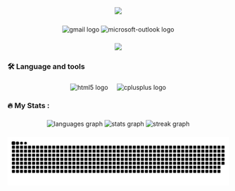 <div align="center">
  <img height="300" src="https://user-images.githubusercontent.com/74038190/225813708-98b745f2-7d22-48cf-9150-083f1b00d6c9.gif"  />
</div>

###

<div align="center">
  <img src="https://img.shields.io/static/v1?message=Gmail&logo=gmail&label=&color=D14836&logoColor=white&labelColor=&style=for-the-badge" height="25" alt="gmail logo"  />
  <img src="https://img.shields.io/static/v1?message=Outlook&logo=microsoft-outlook&label=&color=0078D4&logoColor=white&labelColor=&style=for-the-badge" height="25" alt="microsoft-outlook logo"  />
</div>

###

<div align="center">
  <img src="https://visitor-badge.laobi.icu/badge?page_id=Javierajo2006.Javierajo2006&"  />
</div>

###

<h3 align="left">🛠 Language and tools</h3>

###

<div align="center">
  <img src="https://img.shields.io/badge/HTML5-E34F26?logo=html5&logoColor=white&style=for-the-badge" height="40" alt="html5 logo"  />
  <img width="12" />
  <img src="https://img.shields.io/badge/C++-00599C?logo=cplusplus&logoColor=white&style=for-the-badge" height="40" alt="cplusplus logo"  />
</div>

###

<h3 align="left">🔥   My Stats :</h3>

###

<div align="center">
  <img src="https://github-readme-stats.vercel.app/api/top-langs?username=Javierajo2006&locale=en&hide_title=false&layout=compact&card_width=320&langs_count=5&theme=vue-dark&hide_border=true&order=2" height="190" alt="languages graph"  />
  <img src="https://github-readme-stats.vercel.app/api?username=Javierajo2006&hide_title=false&hide_rank=true&show_icons=true&include_all_commits=true&count_private=true&disable_animations=false&theme=vue-dark&locale=en&hide_border=true&order=1" height="200" alt="stats graph"  />
  <img src="https://streak-stats.demolab.com?user=Javierajo2006&locale=en&mode=daily&theme=vue-dark&hide_border=true&border_radius=5&order=3" height="200" alt="streak graph"  />
</div>

###
<picture>
  <source media="(prefers-color-scheme: dark)" srcset="https://raw.githubusercontent.com/Javierajo2006/Javierajo2006/output/github-contribution-grid-snake-dark.svg">
  <source media="(prefers-color-scheme: light)" srcset="https://raw.githubusercontent.com/Javierajo2006/Javierajo2006/output/github-contribution-grid-snake.svg">
  <img alt="github contribution grid snake animation" src="https://raw.githubusercontent.com/Javierajo2006/Javierajo2006/output/github-contribution-grid-snake.svg">
</picture>
